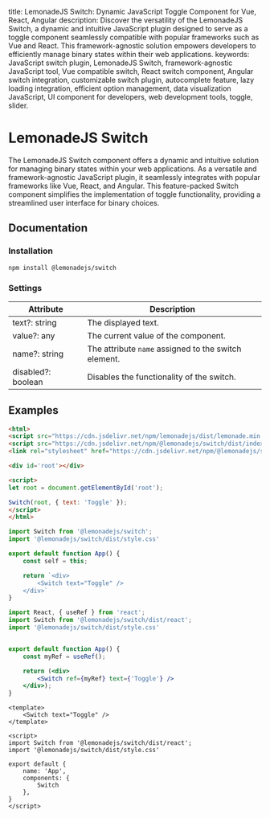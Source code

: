title: LemonadeJS Switch: Dynamic JavaScript Toggle Component for Vue, React, Angular
description: Discover the versatility of the LemonadeJS Switch, a dynamic and intuitive JavaScript plugin designed to serve as a toggle component seamlessly compatible with popular frameworks such as Vue and React. This framework-agnostic solution empowers developers to efficiently manage binary states within their web applications.
keywords: JavaScript switch plugin, LemonadeJS Switch, framework-agnostic JavaScript tool, Vue compatible switch, React switch component, Angular switch integration, customizable switch plugin, autocomplete feature, lazy loading integration, efficient option management, data visualization JavaScript, UI component for developers, web development tools, toggle, slider.

LemonadeJS Switch
===============

The LemonadeJS Switch component offers a dynamic and intuitive solution for managing binary states within your web applications. As a versatile and framework-agnostic JavaScript plugin, it seamlessly integrates with popular frameworks like Vue, React, and Angular. This feature-packed Switch component simplifies the implementation of toggle functionality, providing a streamlined user interface for binary choices.

Documentation
-------------

### Installation

```bash
npm install @lemonadejs/switch
```

### Settings

| Attribute | Description |
|-----------|-------------|
| text?: string | The displayed text. |
| value?: any | The current value of the component. |
| name?: string | The attribute `name` assigned to the switch element. |
| disabled?: boolean | Disables the functionality of the switch. |

## Examples

```html
<html>
<script src="https://cdn.jsdelivr.net/npm/lemonadejs/dist/lemonade.min.js"></script>
<script src="https://cdn.jsdelivr.net/npm/@lemonadejs/switch/dist/index.min.js"></script>
<link rel="stylesheet" href="https://cdn.jsdelivr.net/npm/@lemonadejs/switch/dist/style.min.css" />

<div id='root'></div>

<script>
let root = document.getElementById('root');

Switch(root, { text: 'Toggle' });
</script>
</html>
```
```javascript
import Switch from '@lemonadejs/switch';
import '@lemonadejs/switch/dist/style.css'

export default function App() {
    const self = this;

    return `<div>
        <Switch text="Toggle" />
    </div>`
}
```
```jsx
import React, { useRef } from 'react';
import Switch from '@lemonadejs/switch/dist/react';
import '@lemonadejs/switch/dist/style.css'


export default function App() {
    const myRef = useRef();

    return (<div>
        <Switch ref={myRef} text={'Toggle'} />
    </div>);
}
```
```vue
<template>
    <Switch text="Toggle" />
</template>

<script>
import Switch from '@lemonadejs/switch/dist/react';
import '@lemonadejs/switch/dist/style.css'

export default {
    name: 'App',
    components: {
        Switch
    },
}
</script>
```